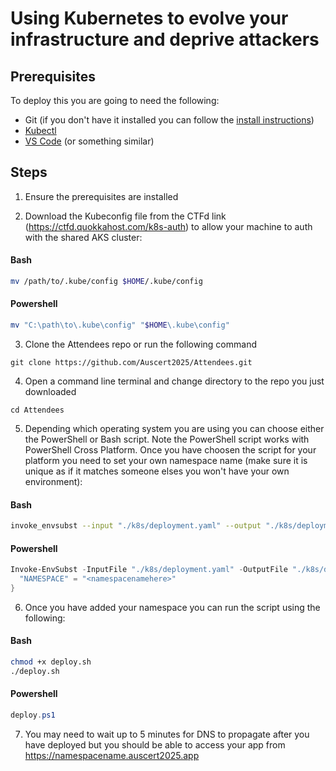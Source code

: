 # Using Kubernetes to evolve your infrastructure and deprive attackers


## Prerequisites

To deploy this you are going to need the following:

* Git (if you don't have it installed you can follow the [install instructions](https://git-scm.com/book/en/v2/Getting-Started-Installing-Git))
* [Kubectl](https://kubernetes.io/docs/tasks/tools/)
* [VS Code](https://code.visualstudio.com/download) (or something similar)


## Steps

1. Ensure the prerequisites are installed

2. Download the Kubeconfig file from the CTFd link (https://ctfd.quokkahost.com/k8s-auth) to allow your machine to auth with the shared AKS cluster:

#### Bash

```Bash
mv /path/to/.kube/config $HOME/.kube/config
```

#### Powershell

```powershell
mv "C:\path\to\.kube\config" "$HOME\.kube\config"
```

3. Clone the Attendees repo or run the following command

`git clone https://github.com/Auscert2025/Attendees.git`

4. Open a command line terminal and change directory to the repo you just downloaded

`cd Attendees`

5. Depending which operating system you are using you can choose either the PowerShell or Bash script. Note the PowerShell script works with PowerShell Cross Platform. 
Once you have choosen the script for your platform you need to set your own namespace name (make sure it is unique as if it matches someone elses you won't have your own environment):

#### Bash

```bash
invoke_envsubst --input "./k8s/deployment.yaml" --output "./k8s/deployment-updated.yaml" --var "NAMESPACE=<namespacenamehere>"
```

#### Powershell

```powershell
Invoke-EnvSubst -InputFile "./k8s/deployment.yaml" -OutputFile "./k8s/deployment-updated.yaml" -Variables @{
  "NAMESPACE" = "<namespacenamehere>"
}
```

6. Once you have added your namespace you can run the script using the following:

#### Bash

```bash
chmod +x deploy.sh
./deploy.sh
```

#### Powershell

```powershell
deploy.ps1
```

7. You may need to wait up to 5 minutes for DNS to propagate after you have deployed but you should be able to access your app from https://namespacename.auscert2025.app